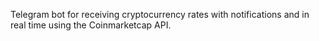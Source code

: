 Telegram bot for receiving cryptocurrency rates with notifications and in real time using the Coinmarketcap API.
